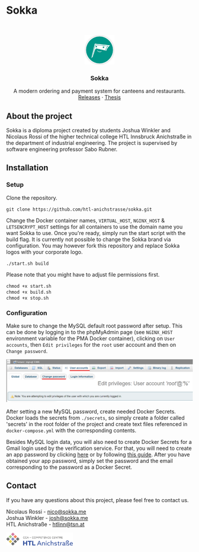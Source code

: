 # Sokka

<br/>
<p align="center">
  <a href="https://sokka.me/">
    <img src=".github/icon_sokka.png" alt="Sokka Logo" height="80">
  </a>

  <h3 align="center">Sokka</h3>

  <p align="center">
    A modern ordering and payment system for canteens and restaurants.
    <br/>
    <a href="https://github.com/htl-anichstrasse/sokka/releases">Releases</a>
    ·
    <a href="https://sokka.me/thesis.pdf">Thesis</a>
  </p>
</p>

## About the project
Sokka is a diploma project created by students Joshua Winkler and Nicolaus Rossi of the higher technical college HTL Innsbruck Anichstraße in the department of industrial engineering. The project is supervised by software engineering professor Sabo Rubner.

## Installation

### Setup

Clone the repository.
```
git clone https://github.com/htl-anichstrasse/sokka.git
```

Change the Docker container names, `VIRTUAL_HOST`, `NGINX_HOST` & `LETSENCRYPT_HOST` settings for all containers to use the domain name you want Sokka to use. Once you're ready, simply run the start script with the build flag. It is currently not possible to change the Sokka brand via configuration. You may however fork this repository and replace Sokka logos with your corporate logo.

```
./start.sh build
```

Please note that you might have to adjust file permissions first.

```
chmod +x start.sh
chmod +x build.sh
chmod +x stop.sh
```

### Configuration

Make sure to change the MySQL default root password after setup. This can be done by logging in to the phpMyAdmin page (see `NGINX_HOST` environment variable for the PMA Docker container), clicking on `User accounts`, then `Edit privileges` for the `root` user account and then on `Change password`.

<img src=".github/phpmyadmin_changepassword.png" alt="phpMyAdmin Change Password Screenshot">

After setting a new MySQL password, create needed Docker Secrets. Docker loads the secrets from `./secrets`, so simply create a folder called 'secrets' in the root folder of the project and create text files referenced in `docker-compose.yml` with the corresponding contents.

Besides MySQL login data, you will also need to create Docker Secrets for a Gmail login used by the verification service. For that, you will need to create an app password by clicking [here](https://myaccount.google.com/u/1/apppasswords) or by following [this guide](https://support.google.com/accounts/answer/185833). After you have obtained your app password, simply set the password and the email corresponding to the password as a Docker Secret.

## Contact

If you have any questions about this project, please feel free to contact us.

Nicolaus Rossi - nico@sokka.me<br>
Joshua Winkler - josh@sokka.me<br>
HTL Anichstraße - htlinn@tsn.at

<a href="https://htlanichstrasse.tirol" target="_blank"><img src=".github/logo_background.png" width="180px"></a>
